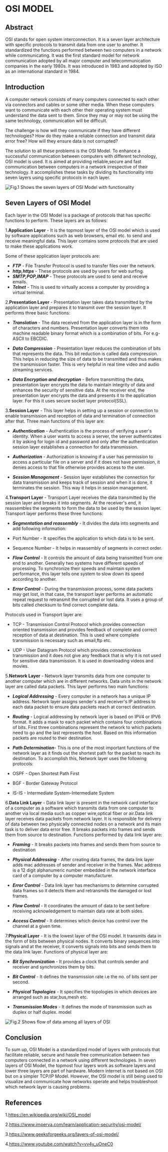 # OSI MODEL

## Abstract

OSI stands for open system interconnection. It is a seven layer architecture with specific protocols to transmit data from one user to another. It standardized the functions performed between two computers in a network while communicating. It was the first standard model for network communication adopted by all major computer and telecommunication companies in the early 1980s. It was introduced in 1983 and adopted by ISO as an international standard in 1984.

## Introduction

A computer network consists of many computers connected to each other via connectors and cables or some other media. When these computers want to communicate with each other their operating system must understand the data sent to them. Since they may or may not be using the same technology, communication will be difficult.

The challenge is how will they communicate if they have different technologies? How do they make a reliable connection and transmit data error free? How will they ensure data is not corrupted?

The solution to all these problems is the OSI Model. To enhance a successful communication between computers with different technology, OSI model is used. It is aimed at providing reliable,secure and fast communication between computers in a network irrespective of their technology. It accomplishes these tasks by dividing its functionality into seven layers using specific protocols in each layer.

![Fig.1 Shows the seven layers of OSI Model with functionality](osi_model.png)

## Seven Layers of OSI Model

Each layer in the OSI Model is a package of protocols that has specific functions to perform. These layers are as follows:

1.**Application Layer** - It is the topmost layer of the OSI model which is used by software applications such as web browsers, email etc. to send and receive meaningful data. This layer contains some protocols that are used to make these applications work.

Some of these application layer protocols are:

- ***FTP*** - File Transfer Protocol is used to transfer files over the network.
- ***http,https*** - These protocols are used by users for web surfing.
- ***SMTP,POP,IMAP*** - These  protocols are used to send and receive emails.
- ***Telnet*** - This is used to virtually access a computer by providing a virtual terminal.

2.**Presentation Layer** - Presentation layer takes data transmitted by the application layer and prepares it to transmit over the session layer. It performs three basic functions:

- ***Translation*** - The data received from the application layer is in the form of characters and numbers. Presentation layer converts them into machine readable binary format which is a combination of bits. For e.g- ASCII to EBCDIC.

- ***Data Compression*** - Presentation layer reduces the combination of bits that represents the data. This bit reduction is called data compression. This helps in reducing the size of data to be transmitted and thus makes the transmission faster. This is very helpful in real time video and audio streaming services.

- ***Data Encryption and decryption*** - Before transmitting the data, presentation layer encrypts the data to maintain integrity of data and enhances the security of sensitive data. At the receiver end, the presentation layer encrypts the data and presents it to the application layer. For this it uses secure socket layer protocol(SSL).

3.**Session Layer** - This layer helps in setting up a session or connection to enable transmission and reception of data and termination of connection after that. Three main functions of this layer are:

- ***Authentication*** - Authentication is the process of verifying a user's identity. When a user wants to access a server, the server authenticates it by asking for login id and password and only after the authentication session layer establishes a connection for data transmission.

- ***Authorization*** - Authorization is knowing if a user has permission to access a particular file on a server and if it does not have permission, it denies access to that file otherwise provides access to the user.

- ***Session Management*** - Session layer establishes the connection for data transmission and keeps track of session and when it is done, it terminates the session. This way it helps in session management.

4.**Transport Layer** - Transport Layer receives the data transmitted by the session layer and breaks it into segments. At the receiver's end, it reassembles the segments to form the data to be used by the session layer. Transport layer performs these three functions:

- ***Segmentation and reassembly*** - It divides the data into segments and add following information:
- Port Number - It specifies the application to which data is to be sent.
- Sequence Number - It helps in reassembly of segments in correct order.

- ***Flow Control*** - It controls the amount of data being transmitted from one end to another. Generally two systems have different speeds of processing. To synchronize their speeds and maintain system performance, this layer tells one system to slow down its speed according to another.

- ***Error Control*** - During the transmission process, some data packets may get lost, in that case, the transport layer performs an automatic repeat request to retransmit the corrupted or lost data. It uses a group of bits called checksum to find correct complete data.

Protocols used in Transport layer are:

- TCP - Transmission Control Protocol which provides connection oriented transmission and provides feedback of complete and correct reception of data at destination. This is used where complete transmission is necessary such as email,ftp etc.

- UDP - User Datagram Protocol which provides connectionless transmission and it does not give any feedback that is why it is not used for sensitive data transmission. It is used in downloading videos and movies.

5.**Network Layer** - Network layer transmits data from one computer to another computer which are in different networks. Data units in the network layer are called data packets. This layer performs two main functions:

- ***Logical Addressing*** - Every computer in a network has a unique IP address. Network layer assigns sender's and receiver's IP address to each data packet to ensure data packets reach at correct destination.

- ***Routing*** - Logical addressing by network layer is based on IPV4 or IPV6 format. It adds a mask to each packet which contains four combinations of bits. First three combinations represent the network to which packets need to go and the last represents the host. Based on this information packets are routed to their destination.

- ***Path Determination***- This is one of the most important functions of the network layer as it finds out the shortest path for the packet to reach its destination. To accomplish this, Network layer uses the following protocols:
- OSPF - Open Shortest Path First
- BGF - Border Gateway Protocol
- IS-IS - Intermediate System-Intermediate System

6.**Data Link Layer** - Data link layer is present in the network card interface of a computer as a software which transmits data from one computer to another via local media such as copper wire,optical fiber or air.Data link layer receives data packets from network layer. It is responsible for delivery of data between two physically connected nodes on a network and its main task is to deliver data error free. It breaks packets into frames and sends them from source to destination. Functions performed by data link layer are:

- ***Framing*** - It breaks packets into frames and sends them from source to destination

- ***Physical Addressing*** - After creating data frames, the data link layer adds mac addresses of sender and receiver in the frames. Mac address is a 12 digit alphanumeric number embedded in the network interface card of a computer by a computer manufacturer.

- ***Error Control*** - Data link layer has mechanisms to determine corrupted data frames so it detects them and retransmits the damaged or lost frames.

- ***Flow Control*** - It coordinates the amount of data to be sent before receiving acknowledgement to maintain data rate at both sides.

- ***Access Control*** - It determines which device has control over the channel at a given time.

7.**Physical Layer** - It is the lowest layer of the OSI model. It transmits data in the form of bits between physical nodes. It converts binary sequences into signals and at the receiver, it converts signals into bits and sends them to the data link layer. Functions of physical layer are:

- ***Bit Synchronization*** - It provides a clock that controls sender and receiver and synchronizes them by bits.

- ***Bit Control*** - It defines the transmission rate i.e the no. of bits sent per second.

- ***Physical Topologies*** - It specifies the topologies in which devices are arranged such as star,bus,mesh etc.

- ***Transmission Modes*** - It defines the mode of transmission such as duplex or half duplex. model

 ![Fig.2 Shows flow of data among all layers of OSI](all_layer.png)

## Conclusion

To sum up, OSI Model is a standardized model of layers with protocols that facilitate reliable, secure and hassle free communication between two computers connected in a network using different technologies. In seven layers of OSI Model, the topmost four layers work as software layers and lower three layers are part of hardware. Modern internet is not based on OSI but on a simpler TCP/IP Model. However, the OSI model is still being used to visualize and communicate how networks operate and helps troubleshoot which network layer is causing problems.

## References

1.<https://en.wikipedia.org/wiki/OSI_model>

2.<https://www.imperva.com/learn/application-security/osi-model/>

3.<https://www.geeksforgeeks.org/layers-of-osi-model/>

4.<https://www.youtube.com/watch?v=vv4y_uOneC0>
